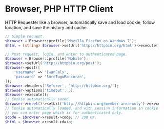 Browser, PHP HTTP Client
========================

HTTP Requester like a browser, automatically save and load cookie, 
follow location, and save the history and cache.

```php
// Simple request.
$browser = Browser::profile('Mozilla Firefox on Windows 7');
$html = (string) $browser->setUrl('http://httpbin.org/html')->execute()->result;
```

```php
// Post request, login, and enter to authenticated page.
$browser = Browser::profile('Mobile');
$browser->setUrl('http://httpbin.org/post');
$browser->post([
    'username' => 'IwanFals',
    'password' => 'SoreTuguPancoran',
]);
$browser->headers('Referer', 'http://httpbin.org/');
$browser->options('timeout', 5);
$browser->execute();
// Cookie automatically saved.
$browser->reset()->setUrl('http://httpbin.org/member-area-only')->execute();
// Cookie automatically loaded, and with session information in cookie
// you can enter page which is for authenticated only.
$code = $browser->result->code; // 200 OK.
$html = $browser->result->data;
```

